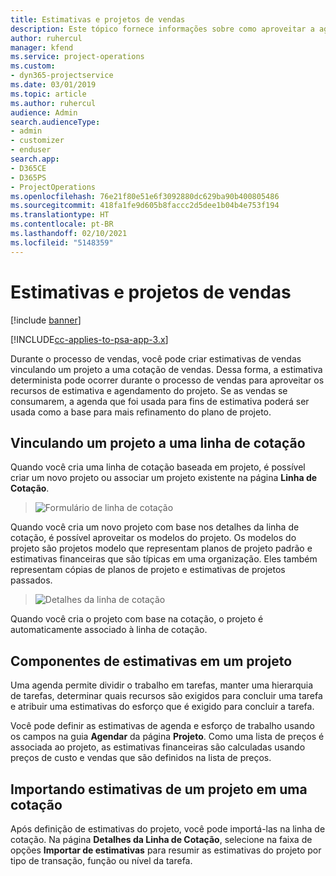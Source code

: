 ```yaml
---
title: Estimativas e projetos de vendas
description: Este tópico fornece informações sobre como aproveitar a agenda e as estimativas no processo de vendas.
author: ruhercul
manager: kfend
ms.service: project-operations
ms.custom:
- dyn365-projectservice
ms.date: 03/01/2019
ms.topic: article
ms.author: ruhercul
audience: Admin
search.audienceType:
- admin
- customizer
- enduser
search.app:
- D365CE
- D365PS
- ProjectOperations
ms.openlocfilehash: 76e21f80e51e6f3092880dc629ba90b400805486
ms.sourcegitcommit: 418fa1fe9d605b8faccc2d5dee1b04b4e753f194
ms.translationtype: HT
ms.contentlocale: pt-BR
ms.lasthandoff: 02/10/2021
ms.locfileid: "5148359"
---
```

# <a name="sales-estimates-and-projects"></a>Estimativas e projetos de vendas

[!include [banner](../includes/psa-now-project-operations.md)]

[!INCLUDE[cc-applies-to-psa-app-3.x](../includes/cc-applies-to-psa-app-3x.md)]

Durante o processo de vendas, você pode criar estimativas de vendas vinculando um projeto a uma cotação de vendas. Dessa forma, a estimativa determinista pode ocorrer durante o processo de vendas para aproveitar os recursos de estimativa e agendamento do projeto. Se as vendas se consumarem, a agenda que foi usada para fins de estimativa poderá ser usada como a base para mais refinamento do plano de projeto.

## <a name="linking-a-project-to-a-quote-line"></a>Vinculando um projeto a uma linha de cotação

Quando você cria uma linha de cotação baseada em projeto, é possível criar um novo projeto ou associar um projeto existente na página **Linha de Cotação**. 

> ![Formulário de linha de cotação](media/project-8.png)
 
Quando você cria um novo projeto com base nos detalhes da linha de cotação, é possível aproveitar os modelos do projeto. Os modelos do projeto são projetos modelo que representam planos de projeto padrão e estimativas financeiras que são típicas em uma organização. Eles também representam cópias de planos de projeto e estimativas de projetos passados.

> ![Detalhes da linha de cotação](media/project-9.png)
  
Quando você cria o projeto com base na cotação, o projeto é automaticamente associado à linha de cotação.

## <a name="components-of-estimates-in-a-project"></a>Componentes de estimativas em um projeto

Uma agenda permite dividir o trabalho em tarefas, manter uma hierarquia de tarefas, determinar quais recursos são exigidos para concluir uma tarefa e atribuir uma estimativas do esforço que é exigido para concluir a tarefa.

Você pode definir as estimativas de agenda e esforço de trabalho usando os campos na guia **Agendar** da página **Projeto**. Como uma lista de preços é associada ao projeto, as estimativas financeiras são calculadas usando preços de custo e vendas que são definidos na lista de preços.

## <a name="importing-estimates-from-a-project-into-a-quote"></a>Importando estimativas de um projeto em uma cotação

Após definição de estimativas do projeto, você pode importá-las na linha de cotação. Na página **Detalhes da Linha de Cotação**, selecione na faixa de opções **Importar de estimativas** para resumir as estimativas do projeto por tipo de transação, função ou nível da tarefa.
